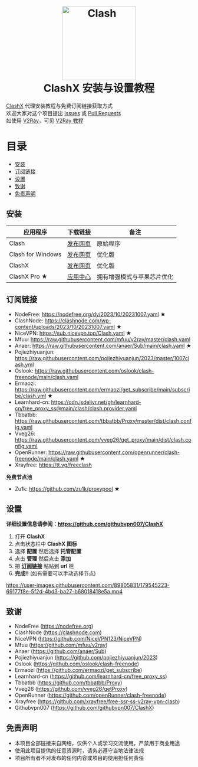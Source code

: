 <h1 align="center">
  <img src="https://github.com/Dreamacro/clash/raw/master/docs/logo.png" alt="Clash" width="200">
  <br>
  ClashX 安装与设置教程
  <br>
</h1>

[ClashX](https://github.com/yichengchen/clashX) 代理安装教程与免费订阅链接获取方式  
欢迎大家对这个项目提出 [Issues](https://github.com/WilliamStar007/ClashX-TopFreeProxy/issues) 或 [Pull Requests](https://github.com/WilliamStar007/ClashX-TopFreeProxy/pulls)  
如使用 [V2Ray](https://www.v2ray.com)，可见 [V2Ray 教程](https://github.com/WilliamStar007/ClashX-TopFreeProxy/blob/main/v2ray%E4%B8%AD%E6%96%87%E7%89%88.md)

# 目录
* [安装](#安装)
* [订阅链接](#订阅链接)
* [设置](#设置)
* [致谢](#致谢)
* [免责声明](#免责声明)

## 安装
| 应用程序 | 下载链接 | 备注 |
| ------------- | ------------- | ------------- |
| Clash | [发布网页](https://github.com/Dreamacro/clash/releases) | 原始程序 |
| Clash for Windows | [发布网页](https://github.com/Fndroid/clash_for_windows_pkg/releases) | 优化版 |
| ClashX | [发布网页](https://github.com/yichengchen/clashX/releases) | 优化版 |
| ClashX Pro ★ | [应用中心](https://install.appcenter.ms/users/clashx/apps/clashx-pro/distribution_groups/public) | 拥有增强模式与苹果芯片优化 |

## 订阅链接
<!-- **使用前请修改链接中的日期（如果有的话）至目前日期** -->

* NodeFree: https://nodefree.org/dy/2023/10/20231007.yaml ★
* ClashNode: https://clashnode.com/wp-content/uploads/2023/10/20231007.yaml ★
* NiceVPN: https://sub.nicevpn.top/Clash.yaml ★
* Mfuu: https://raw.githubusercontent.com/mfuu/v2ray/master/clash.yaml
* Anaer: https://raw.githubusercontent.com/anaer/Sub/main/clash.yaml ★
* Pojiezhiyuanjun: https://raw.githubusercontent.com/pojiezhiyuanjun/2023/master/1007clash.yml
* Oslook: https://raw.githubusercontent.com/oslook/clash-freenode/main/clash.yaml
* Ermaozi: https://raw.githubusercontent.com/ermaozi/get_subscribe/main/subscribe/clash.yml ★
* Learnhard-cn: https://cdn.jsdelivr.net/gh/learnhard-cn/free_proxy_ss@main/clash/clash.provider.yaml
* Tbbatbb: https://raw.githubusercontent.com/tbbatbb/Proxy/master/dist/clash.config.yaml
* Vveg26: https://raw.githubusercontent.com/vveg26/get_proxy/main/dist/clash.config.yaml
* OpenRunner: https://raw.githubusercontent.com/openrunner/clash-freenode/main/clash.yaml ★
* Xrayfree: https://tt.vg/freeclash

**免费节点池**
* Zu1k: https://github.com/zu1k/proxypool ★

## 设置
**详细设置信息请参阅：https://github.com/githubvpn007/ClashX**

1. 打开 **ClashX**
2. 点击状态栏中 **ClashX 图标**
3. 选择 **配置** 然后选择 **托管配置**
4. 点击 **管理** 然后点击 **添加**
5. 把 **[订阅链接](#subscription-links)** 粘贴到 **url** 栏
6. **完成!!** (如有需要可以手动选择节点)

https://user-images.githubusercontent.com/89805831/179545223-69177f8e-5f2d-4bd3-ba27-b68018418e5a.mp4

## 致谢
* NodeFree (https://nodefree.org)
* ClashNode (https://clashnode.com)
* NiceVPN (https://github.com/NiceVPN123/NiceVPN)
* Mfuu (https://github.com/mfuu/v2ray)
* Anaer (https://github.com/anaer/Sub)
* Pojiezhiyuanjun (https://github.com/pojiezhiyuanjun/2023)
* Oslook (https://github.com/oslook/clash-freenode)
* Ermaozi (https://github.com/ermaozi/get_subscribe)
* Learnhard-cn (https://github.com/learnhard-cn/free_proxy_ss)
* Tbbatbb (https://github.com/tbbatbb/Proxy)
* Vveg26 (https://github.com/vveg26/getProxy)
* OpenRunner (https://github.com/openRunner/clash-freenode)
* Xrayfree (https://github.com/xrayfree/free-ssr-ss-v2ray-vpn-clash)
* Githubvpn007 (https://github.com/githubvpn007/ClashX)

<!-- Archived Reference:
https://github.com/gooooooooooooogle/Clash-Config 
https://proxies.bihai.cf 
https://fq.lonxin.net 
https://github.com/kxswa/k -->

## 免责声明
* 本项目全部链接来自网络，仅供个人或学习交流使用，严禁用于商业用途
* 使用此项目提供的任意资源时，请务必遵守当地法律法规
* 项目所有者不对发布的任何内容或项目的使用担任何责任

<!--
[![Star History Chart](https://api.star-history.com/svg?repos=WilliamStar007/ClashX-TopFreeProxy&type=Date)](https://star-history.com/#WilliamStar007/ClashX-TopFreeProxy&Date)
-->
